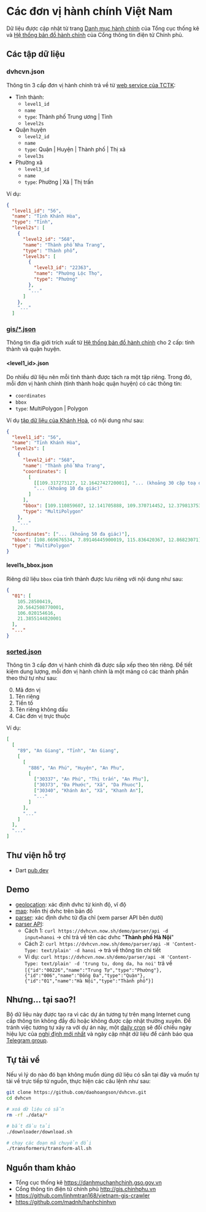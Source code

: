 # Các đơn vị hành chính Việt Nam

Dữ liệu được cập nhật từ trang [Danh mục hành chính](https://danhmuchanhchinh.gso.gov.vn/) của Tổng cục thống kê và [Hệ thống bản đồ hành chính](http://gis.chinhphu.vn) của Cổng thông tin điện tử Chính phủ.

## Các tập dữ liệu

### dvhcvn.json

Thông tin 3 cấp đơn vị hành chính trả về từ [web service của TCTK](https://danhmuchanhchinh.gso.gov.vn/DMDVHC.asmx):

- Tỉnh thành:
  - `level1_id`
  - `name`
  - `type`: Thành phố Trung ương | Tỉnh
  - `level2s`
- Quận huyện
  - `level2_id`
  - `name`
  - `type`: Quận | Huyện | Thành phố | Thị xã
  - `level3s`
- Phường xã
  - `level3_id`
  - `name`
  - `type`: Phường | Xã | Thị trấn

Ví dụ:

```json
{
  "level1_id": "56",
  "name": "Tỉnh Khánh Hòa",
  "type": "Tỉnh",
  "level2s": [
    {
      "level2_id": "568",
      "name": "Thành phố Nha Trang",
      "type": "Thành phố",
      "level3s": [
        {
          "level3_id": "22363",
          "name": "Phường Lộc Thọ",
          "type": "Phường"
        },
        "..."
      ]
    },
    "..."
  ]
```

### [gis/\*.json](/data/gis/)

Thông tin địa giới trích xuất từ [Hệ thống bản đồ hành chính](http://gis.chinhphu.vn) cho 2 cấp: tỉnh thành và quận huyện.

#### <level1_id>.json

Do nhiều dữ liệu nên mỗi tỉnh thành được tách ra một tập riêng.
Trong đó, mỗi đơn vị hành chính (tỉnh thành hoặc quận huyện) có các thông tin:

- `coordinates`
- `bbox`
- `type`: MultiPolygon | Polygon

Ví dụ [tập dữ liệu của Khánh Hoà](/data/gis/56.json), có nội dung như sau:

```json
{
  "level1_id": "56",
  "name": "Tỉnh Khánh Hòa",
  "level2s": [
    {
      "level2_id": "568",
      "name": "Thành phố Nha Trang",
      "coordinates": [
        [
          [[109.317273127, 12.1642742720001], "... (khoảng 30 cặp toạ độ)"],
          "... (khoảng 10 đa giác)"
        ]
      ],
      "bbox": [109.110859607, 12.141705888, 109.370714452, 12.3798137530001],
      "type": "MultiPolygon"
    },
    "..."
  ],
  "coordinates": ["... (khoảng 50 đa giác)"],
  "bbox": [108.669676534, 7.89146445900019, 115.836420367, 12.86823071],
  "type": "MultiPolygon"
}
```

#### level1s_bbox.json

Riêng dữ liệu `bbox` của tỉnh thành được lưu riêng với nội dung như sau:

```json
{
  "01": [
    105.28500419,
    20.5642508770001,
    106.020154616,
    21.3855144820001
  ],
  "..."
}
```

### [sorted.json](/data/sorted.json)

Thông tin 3 cấp đơn vị hành chính đã được sắp xếp theo tên riêng.
Để tiết kiệm dung lượng, mỗi đơn vị hành chính là một mảng có các thành phần theo thứ tự như sau:

0. Mã đơn vị
1. Tên riêng
2. Tiền tố
3. Tên riêng không dấu
4. Các đơn vị trực thuộc

Ví dụ:

```json
[
  [
    "89", "An Giang", "Tỉnh", "An Giang",
    [
      [
        "886", "An Phú", "Huyện", "An Phu",
        [
          ["30337", "An Phú", "Thị trấn", "An Phu"],
          ["30373", "Đa Phước", "Xã", "Da Phuoc"],
          ["30340", "Khánh An", "Xã", "Khanh An"],
          "..."
        ]
      ],
      "..."
    ]
  ],
  "..."
]
```

## Thư viện hỗ trợ

- Dart [pub.dev](https://pub.dev/packages/dvhcvn)

## Demo

- [geolocation](https://dvhcvn.now.sh/demo/geolocation.html): xác định dvhc từ kinh độ, vĩ độ
- [map](https://dvhcvn.now.sh/demo/map.html): hiển thị dvhc trên bản đồ
- [parser](https://dvhcvn.now.sh/demo/parser.html): xác định dvhc từ địa chỉ (xem parser API bên dưới)
- [parser API](https://dvhcvn.now.sh/demo/parser/api):
  - Cách 1: `curl https://dvhcvn.now.sh/demo/parser/api -d input=hanoi` -> chỉ trả về tên các dvhc "**Thành phố Hà Nội**"
  - Cách 2: `curl https://dvhcvn.now.sh/demo/parser/api -H 'Content-Type: text/plain' -d hanoi` -> trả về thông tin chi tiết
  - Ví dụ: `curl https://dvhcvn.now.sh/demo/parser/api -H 'Content-Type: text/plain' -d 'trung tu, dong da, ha noi'` trả về `[{"id":"00226","name":"Trung Tự","type":"Phường"},{"id":"006","name":"Đống Đa","type":"Quận"},{"id":"01","name":"Hà Nội","type":"Thành phố"}]`

## Nhưng... tại sao?!

Bộ dữ liệu này được tạo ra vì các dự án tương tự trên mạng Internet cung cấp thông tin không đầy đủ hoặc không được cập nhật thường xuyên.
Để tránh việc tương tự xảy ra với dự án này, một [daily cron](/firebase/functions/src/cron.ts) sẽ đối chiếu ngày hiệu lực của [nghị định mới nhất](https://danhmuchanhchinh.gso.gov.vn/NghiDinh.aspx) và ngày cập nhật dữ liệu để cảnh báo qua [Telegram group](https://t.me/dvhcvn).

## Tự tải về

Nếu vì lý do nào đó bạn không muốn dùng dữ liệu có sẵn tại đây và muốn tự tải về trực tiếp từ nguồn, thực hiện các câu lệnh như sau:

```bash
git clone https://github.com/daohoangson/dvhcvn.git
cd dvhcvn

# xoá dữ liệu có sẵn
rm -rf ./data/*

# bắt đầu tải
./downloader/download.sh

# chạy các đoạn mã chuyển đổi
./transformers/transform-all.sh
```

## Nguồn tham khảo

- Tổng cục thống kê https://danhmuchanhchinh.gso.gov.vn
- Cổng thông tin điện tử chính phủ http://gis.chinhphu.vn
- https://github.com/linhmtran168/vietnam-gis-crawler
- https://github.com/madnh/hanhchinhvn
